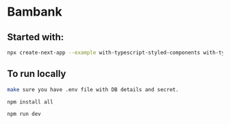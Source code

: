 # Bambank

## Started with:

```bash
npx create-next-app --example with-typescript-styled-components with-typescript-app
```

## To run locally

```bash
make sure you have .env file with DB details and secret.

npm install all

npm run dev
```
